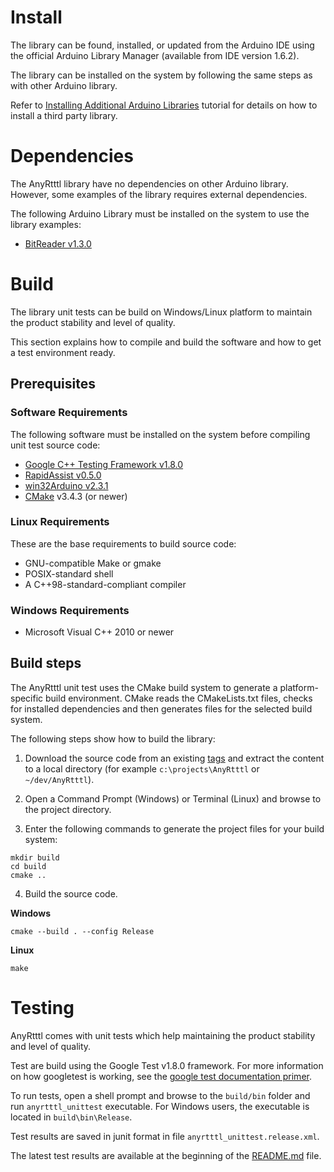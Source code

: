 # Install #

The library can be found, installed, or updated from the Arduino IDE using the official Arduino Library Manager (available from IDE version 1.6.2).


The library can be installed on the system by following the same steps as with other Arduino library.

Refer to [Installing Additional Arduino Libraries](https://www.arduino.cc/en/Guide/Libraries) tutorial for details on how to install a third party library.




# Dependencies #

The AnyRtttl library have no dependencies on other Arduino library. However, some examples of the library requires external dependencies.

The following Arduino Library must be installed on the system to use the library examples:

* [BitReader v1.3.0](https://github.com/end2endzone/BitReader/tree/1.3.0)




# Build #

The library unit tests can be build on Windows/Linux platform to maintain the product stability and level of quality.

This section explains how to compile and build the software and how to get a test environment ready.



## Prerequisites ##



### Software Requirements ###

The following software must be installed on the system before compiling unit test source code:

* [Google C++ Testing Framework v1.8.0](https://github.com/google/googletest/tree/release-1.8.0)
* [RapidAssist v0.5.0](https://github.com/end2endzone/RapidAssist/tree/0.5.0)
* [win32Arduino v2.3.1](https://github.com/end2endzone/win32Arduino/tree/2.3.1)
* [CMake](http://www.cmake.org/) v3.4.3 (or newer)



### Linux Requirements ###

These are the base requirements to build source code:

  * GNU-compatible Make or gmake
  * POSIX-standard shell
  * A C++98-standard-compliant compiler



### Windows Requirements ###

* Microsoft Visual C++ 2010 or newer



## Build steps ##

The AnyRtttl unit test uses the CMake build system to generate a platform-specific build environment. CMake reads the CMakeLists.txt files, checks for installed dependencies and then generates files for the selected build system.

The following steps show how to build the library:

1) Download the source code from an existing [tags](https://github.com/end2endzone/AnyRtttl/tags) and extract the content to a local directory (for example `c:\projects\AnyRtttl` or `~/dev/AnyRtttl`).

2) Open a Command Prompt (Windows) or Terminal (Linux) and browse to the project directory.

3) Enter the following commands to generate the project files for your build system:
```
mkdir build
cd build
cmake ..
```

4) Build the source code.

**Windows**
```
cmake --build . --config Release
```

**Linux**
```
make
```




# Testing #

AnyRtttl comes with unit tests which help maintaining the product stability and level of quality.

Test are build using the Google Test v1.8.0 framework. For more information on how googletest is working, see the [google test documentation primer](https://github.com/google/googletest/blob/release-1.8.0/googletest/docs/V1_6_Primer.md).  

To run tests, open a shell prompt and browse to the `build/bin` folder and run `anyrtttl_unittest` executable. For Windows users, the executable is located in `build\bin\Release`.

Test results are saved in junit format in file `anyrtttl_unittest.release.xml`.

The latest test results are available at the beginning of the [README.md](README.md) file.

